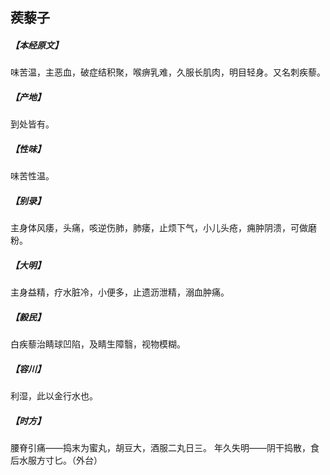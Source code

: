 ## 蒺藜子

##### 【本经原文】
味苦温，主恶血，破症结积聚，喉痹乳难，久服长肌肉，明目轻身。又名刺疾藜。
##### 【产地】
到处皆有。
##### 【性味】
味苦性温。
##### 【别录】
主身体风痿，头痛，咳逆伤肺，肺痿，止烦下气，小儿头疮，痈肿阴溃，可做磨粉。
##### 【大明】
主身益精，疗水脏冷，小便多，止遗沥泄精，溺血肿痛。
##### 【毅民】
白疾藜治睛球凹陷，及睛生障翳，视物模糊。
##### 【容川】
利湿，此以金行水也。
##### 【时方】
腰脊引痛——捣末为蜜丸，胡豆大，酒服二丸日三。
年久失明——阴干捣散，食后水服方寸匕。（外台）